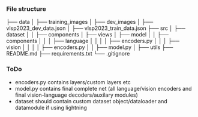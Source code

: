 ### File structure
├── data
│   ├── training_images
│   ├── dev_images
│   ├── vlsp2023_dev_data.json
│   ├── vlsp2023_train_data.json
├── src
│   ├── dataset
│   │   ├── components
│   ├── views
│   ├── model
│   │   ├── components
│   │   │   ├── language
│   │   │   │   ├── encoders.py
│   │   │   ├── vision
│   │   │   │   ├── encoders.py
│   │   ├── model.py
│   ├── utils
├── README.md
├── requirements.txt
└── .gitignore

### ToDo
- encoders.py contains layers/custom layers etc
- model.py contains final complete net (all language/vision encoders and final vision-language decoders/auxilary modules)
- dataset should contain custom dataset object/dataloader and datamodule if using lightning